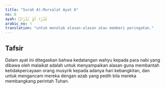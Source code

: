 ```yaml
---
title: "Surah Al-Mursalat Ayat 6"
no: 6
ayah: عُذْرًا اَوْ نُذْرًاۙ
arabic_no: ٦
translation: "untuk menolak alasan-alasan atau memberi peringatan."
---
```


## Tafsir

Dalam ayat ini ditegaskan bahwa kedatangan wahyu kepada para nabi yang dibawa oleh malaikat adalah untuk menyampaikan alasan guna membantah ketidakpercayaan orang musyrik kepada adanya hari kebangkitan, dan untuk mengancam mereka dengan azab yang pedih bila mereka membangkang perintah Tuhan.